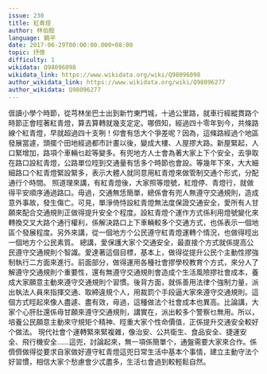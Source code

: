 ```yaml
---
issue: 230
title: 紅青燈
author: 林伯殷
language: 饒平
date: 2017-06-29T00:00:00.000+08:00
topic: 抒懷
difficulty: 1
wikidata: Q98096098
wikidata_link: https://www.wikidata.org/wiki/Q98096098
author_wikidata_link: https://www.wikidata.org/wiki/Q98096277
author_wikidata: Q98096277
---
```

𠊎讀小學个時節，從芎林坐巴士出到新竹東門城，十過公里路，就車行經縱貫路个時節正會䀴著紅青燈，算去算轉就幾支定定。哪儕知，經過四十零年到今，共條路線个紅青燈，早就超過四十支咧！仰會有恁大个爭差呢？因為，這條路經過个地區發展當遽，頭擺个田地經過都市計畫以後，變成大樓、人屋摎大路。新屋緊起，人口緊增加，路項个車輛乜趁等變多。有兜地方人士會為著大家上下个安全，去爭取在路口設紅青燈，公路單位䀴到交通量有恁多个時節也會設。等幾年下來，大大細細路口个紅青燈緊設緊多，表示大體人就同意用紅青燈來做管制交通个形式，分配通行个時間。
照道理來講，有紅青燈後，大家照等燈號，紅燈停、青燈行，就做得平安順序通過路口。毋過，交通無恁簡單，總係會有兜人無遵守交通規則，造成意外事故，發生傷亡。可見，單淨倚恃設紅青燈無法度保證交通安全，愛所有人甘願來配合交通規則正做得提升安全个程度。設紅青燈个運作方式係利用燈號變化來轉換交叉大路个通行權利，係解決路口上下車輛較多个交通方式，也係表示一個地區个發展程度。另外來講，從一個地方个公民遵守紅青燈運轉个情況，也做得䀴出一個地方个公民素質。
總講，愛保護大家个交通安全，最直接个方式就係提高公民遵守交通規則个智識。愛達著這個目標，基本上，做得從提升公民个主動性摎強制執行二方面來進行。前面部分，做得運用各種社會摎學校教育个方式，來分人了解遵守交通規則个重要性，還有無遵守交通規則會造成个生活風險摎社會成本，養成大家願意主動來遵守交通規則个習慣。後背方面，就係善用法律个強制力量，派出執法人員來指揮交通、取締違規个人，用裁罰个手段逼大家來遵守交通規則。這個方式䀴起來像人盡遽、盡有效，毋過，這種做法个社會成本也異高。比論講，大家个心肝肚還係毋甘願來遵守交通規則，講實在，派出較多个警察乜無用。所以，培養公民願意主動來守規矩个精神、䀴重大家个性命價值，正係提升交通安全較好个做法。
現代社會个運轉緊來緊複雜，像治安、公共衛生、食品安全、捷運安全、飛行機安全……這兜，討論起來，無一項係簡單个，通盤需要大家來合作。係儕儕做得從要求自家做好遵守紅青燈這兜日常生活中基本个事情，建立主動守法个好習慣，相信大家个愁慮會少忒盡多，生活乜會過到較輕鬆自然。